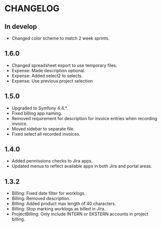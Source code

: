 # CHANGELOG

## In develop

* Changed color scheme to match 2 week sprints.

## 1.6.0

* Changed spreadsheet export to use temporary files.
* Expense: Made description optional.
* Expense: Added select2 to selects.
* Expense: Use previous project selection

## 1.5.0

* Upgraded to Symfony 4.4.*.
* Fixed billing app naming.
* Removed requirement for description for invoice entries when recording invoice.
* Moved sidebar to separate file.
* Fixed select all recorded invoices.

## 1.4.0

* Added permissions checks to Jira apps.
* Updated menus to reflect available apps in both Jira and portal areas.

## 1.3.2

* Billing: Fixed date filter for worklogs.
* Billing: Removed description.
* Billing: Added product max length of 40 characters.
* Billing: Stop marking worklogs as billed in Jira.
* ProjectBilling: Only include INTERN or EKSTERN accounts in project billing.
